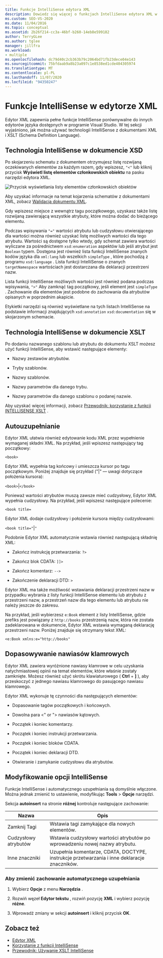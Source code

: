 ```yaml
---
title: Funkcje IntelliSense edytora XML
description: Dowiedz się więcej o funkcjach IntelliSense edytora XML w programie Visual Studio i sposobach ich używania z dokumentami XML języka definicji schematu (XSD) i XSLT.
ms.custom: SEO-VS-2020
ms.date: 11/04/2016
ms.topic: conceptual
ms.assetid: 2b26f214-cc3a-46bf-b260-14eb8e599182
author: TerryGLee
ms.author: tglee
manager: jillfra
ms.workload:
- multiple
ms.openlocfilehash: dc79d40c2cb363b79c2064bd71fb23dece04e143
ms.sourcegitcommit: 75bfdaab9a8b23a097c1e8538ed1cde404305974
ms.translationtype: MT
ms.contentlocale: pl-PL
ms.lasthandoff: 11/07/2020
ms.locfileid: "94350247"
---
```

# <a name="xml-editor-intellisense-features"></a>Funkcje IntelliSense w edytorze XML

Edytor XML zapewnia pełne funkcje IntelliSense porównywalne do innych edytorów języka dostępnych w programie Visual Studio. W tej sekcji wyjaśniono, jak można używać technologii IntelliSense z dokumentami XML i XSLT (Schema Definition Language).

## <a name="intellisense-in-an-xsd-document"></a>Technologia IntelliSense w dokumencie XSD

Po skojarzeniu schematu z dokumentem otrzymujesz listę rozwijaną oczekiwanych elementów za każdym razem, gdy wpiszesz, `"<"` lub kliknij przycisk **Wyświetl listę elementów członkowskich obiektu** na pasku narzędzi edytora XML.

![Przycisk wyświetlania listy elementów członkowskich obiektów](media/display-object-member-list-xml.png)

Aby uzyskać informacje na temat kojarzenia schematów z dokumentami XML, zobacz [Walidacja dokumentu XML](../xml-tools/xml-document-validation.md).

Gdy wpiszesz miejsce z wewnątrz tagu początkowego, uzyskasz także listę rozwijaną zawierającą wszystkie atrybuty, które można dodać do bieżącego elementu.

Podczas wpisywania `"="` wartości atrybutu lub cudzysłowu otwierającego dla wartości można również uzyskać listę możliwych wartości dla tego atrybutu. Wartości są dostępne tylko wtedy, gdy schemat zawiera wartości wyliczane za pośrednictwem `xsd:enumeration` aspektów lub jeśli atrybut jest `Boolean` typem. Dostępna jest również lista funkcji IntelliSense znanych kodów języka dla `xml:lang` lub wszelkich `simpleType` , które pochodzą z programu `xsd:language` . Lista funkcji IntelliSense o znanych `targetNamespace` wartościach jest dostarczana dla deklaracji przestrzeni nazw.

Lista funkcji IntelliSense możliwych wartości jest również podana podczas wpisywania, `">"` Aby zamknąć tag początkowy, jeśli element jest `simpleType` . Zachowanie dla elementów jest podobne do zachowania dla atrybutów opisanych w poprzednim akapicie.

Etykietki narzędzi są również wyświetlane na tych listach IntelliSense na podstawie informacji znajdujących `xsd:annotation` `xsd:documentation` się w skojarzonym schemacie.

## <a name="intellisense-in-an-xslt-document"></a>Technologia IntelliSense w dokumencie XSLT

Po dodaniu nazwanego szablonu lub atrybutu do dokumentu XSLT możesz użyć funkcji IntelliSense, aby wstawić następujące elementy:

- Nazwy zestawów atrybutów.

- Tryby szablonów.

- Nazwy szablonów.

- Nazwy parametrów dla danego trybu.

- Nazwy parametrów dla danego szablonu o podanej nazwie.

Aby uzyskać więcej informacji, zobacz [Przewodnik: korzystanie z funkcji INTELLISENSE XSLT](../xml-tools/walkthrough-using-xslt-intellisense.md) .

## <a name="auto-completion"></a>Autouzupełnianie

Edytor XML ułatwia również edytowanie kodu XML przez wypełnienie wymaganej składni XML. Na przykład, jeśli wpiszesz następujący tag początkowy:

`<book>`

Edytor XML wypełnia tag końcowy i umieszcza kursor po tagu początkowym. Poniżej znajduje się przykład ("&#124;" — uwagi dotyczące położenia kursora):

`<book>`&#124;`</book>`

Ponieważ wartości atrybutów muszą zawsze mieć cudzysłowy, Edytor XML wypełnia cudzysłowy. Na przykład, jeśli wpiszesz następujące polecenie:

`<book title=`

Edytor XML dodaje cudzysłowy i położenie kursora między cudzysłowami:

`<book title="`&#124;`"`

Podobnie Edytor XML automatycznie wstawia również następującą składnię XML:

- Zakończ instrukcję przetwarzania:  `?>`

- Zakończ blok CDATA: `]]>`

- Zakończ komentarz: `-->`

- Zakończenie deklaracji DTD: `>`

Edytor XML ma także możliwość wstawiania deklaracji przestrzeni nazw w przypadku wybrania z listy funkcji IntelliSense elementu lub atrybutu z przestrzeni nazw, a przestrzeń nazw dla tego elementu lub atrybutu nie należy jeszcze do zakresu.

Na przykład, jeśli wybierzesz `e:Book` element z listy IntelliSense, gdzie prefiks jest powiązany z `http://books` przestrzenią nazw, która nie została zadeklarowana w dokumencie, Edytor XML wstawia wymaganą deklarację przestrzeni nazw. Poniżej znajduje się otrzymany tekst XML:

`<e:Book xmlns:e="http://books"`

## <a name="brace-matching"></a>Dopasowywanie nawiasów klamrowych

Edytor XML zawiera wyróżnione nawiasy klamrowe w celu uzyskania natychmiastowej opinii na temat elementów, które właśnie zostały zamknięte. Możesz również użyć skrótu klawiaturowego ( **Ctrl** + **]** ), aby przeskoczyć z jednego nawiasu klamrowego do pasującego nawiasu klamrowego.

Edytor XML wykonuje tę czynności dla następujących elementów:

- Dopasowanie tagów początkowych i końcowych.

- Dowolna para \<" or "> nawiasów kątowych.

- Początek i koniec komentarzy.

- Początek i koniec instrukcji przetwarzania.

- Początek i koniec bloków CDATA.

- Początek i koniec deklaracji DTD.

- Otwieranie i zamykanie cudzysłowu dla atrybutów.

## <a name="modify-the-intellisense-options"></a>Modyfikowanie opcji IntelliSense

Funkcje IntelliSense i automatycznego uzupełniania są domyślnie włączone. Można jednak zmienić to ustawienie, modyfikując **Tools**  >  **Opcje** narzędzi.

Sekcja **autoinsert** na stronie **różnej** kontroluje następujące zachowanie:

|Nazwa|Opis|
|-|-----------------|
|Zamknij Tagi|Wstawia tagi zamykające dla nowych elementów.|
|Cudzysłowy atrybutów|Wstawia cudzysłowy wartości atrybutów po wprowadzeniu nowej nazwy atrybutu.|
|Inne znaczniki|Uzupełnia komentarze, CDATA, DOCTYPE, instrukcje przetwarzania i inne deklaracje znaczników.|

### <a name="to-change-the-auto-completion-behavior"></a>Aby zmienić zachowanie automatycznego uzupełniania

1. Wybierz **Opcje** z menu **Narzędzia** .

2. Rozwiń węzeł **Edytor tekstu** , rozwiń pozycję **XML** i wybierz pozycję **różne**.

3. Wprowadź zmiany w sekcji **autoinsert** i kliknij przycisk **OK**.

## <a name="see-also"></a>Zobacz też

- [Edytor XML](../xml-tools/xml-editor.md)
- [Korzystanie z funkcji IntelliSense](../ide/using-intellisense.md)
- [Przewodnik: Używanie XSLT IntelliSense](../xml-tools/walkthrough-using-xslt-intellisense.md)
